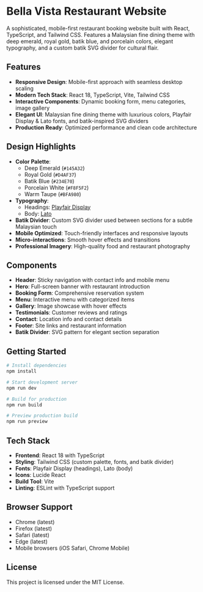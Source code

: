 # Bella Vista Restaurant Website

A sophisticated, mobile-first restaurant booking website built with React, TypeScript, and Tailwind CSS. Features a Malaysian fine dining theme with deep emerald, royal gold, batik blue, and porcelain colors, elegant typography, and a custom batik SVG divider for cultural flair.

## Features

- **Responsive Design**: Mobile-first approach with seamless desktop scaling
- **Modern Tech Stack**: React 18, TypeScript, Vite, Tailwind CSS
- **Interactive Components**: Dynamic booking form, menu categories, image gallery
- **Elegant UI**: Malaysian fine dining theme with luxurious colors, Playfair Display & Lato fonts, and batik-inspired SVG dividers
- **Production Ready**: Optimized performance and clean code architecture

## Design Highlights

- **Color Palette**:
  - Deep Emerald (`#145A32`)
  - Royal Gold (`#D4AF37`)
  - Batik Blue (`#234E70`)
  - Porcelain White (`#F8F5F2`)
  - Warm Taupe (`#BFA980`)
- **Typography**: 
  - Headings: [Playfair Display](https://fonts.google.com/specimen/Playfair+Display)
  - Body: [Lato](https://fonts.google.com/specimen/Lato)
- **Batik Divider**: Custom SVG divider used between sections for a subtle Malaysian touch
- **Mobile Optimized**: Touch-friendly interfaces and responsive layouts
- **Micro-interactions**: Smooth hover effects and transitions
- **Professional Imagery**: High-quality food and restaurant photography

## Components

- **Header**: Sticky navigation with contact info and mobile menu
- **Hero**: Full-screen banner with restaurant introduction
- **Booking Form**: Comprehensive reservation system
- **Menu**: Interactive menu with categorized items
- **Gallery**: Image showcase with hover effects
- **Testimonials**: Customer reviews and ratings
- **Contact**: Location info and contact details
- **Footer**: Site links and restaurant information
- **Batik Divider**: SVG pattern for elegant section separation

## Getting Started

```bash
# Install dependencies
npm install

# Start development server
npm run dev

# Build for production
npm run build

# Preview production build
npm run preview
```

## Tech Stack

- **Frontend**: React 18 with TypeScript
- **Styling**: Tailwind CSS (custom palette, fonts, and batik divider)
- **Fonts**: Playfair Display (headings), Lato (body)
- **Icons**: Lucide React
- **Build Tool**: Vite
- **Linting**: ESLint with TypeScript support

## Browser Support

- Chrome (latest)
- Firefox (latest)
- Safari (latest)
- Edge (latest)
- Mobile browsers (iOS Safari, Chrome Mobile)

## License

This project is licensed under the MIT License.